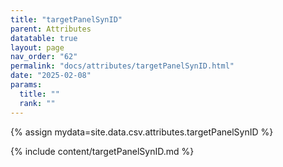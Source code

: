 ```yaml
---
title: "targetPanelSynID"
parent: Attributes
datatable: true
layout: page
nav_order: "62"
permalink: "docs/attributes/targetPanelSynID.html"
date: "2025-02-08"
params:
  title: ""
  rank: ""
---
```

{% assign mydata=site.data.csv.attributes.targetPanelSynID %} 

{% include content/targetPanelSynID.md %}
